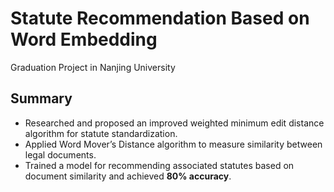 # Statute Recommendation Based on Word Embedding
Graduation Project in Nanjing University
## Summary 
* Researched and proposed an improved weighted minimum edit distance algorithm for statute standardization.
* Applied Word Mover’s Distance algorithm to measure similarity between legal documents.
* Trained a model for recommending associated statutes based on document similarity and achieved **80% accuracy**.
